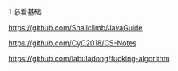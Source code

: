 1  必看基础

https://github.com/Snailclimb/JavaGuide

https://github.com/CyC2018/CS-Notes

https://github.com/labuladong/fucking-algorithm


